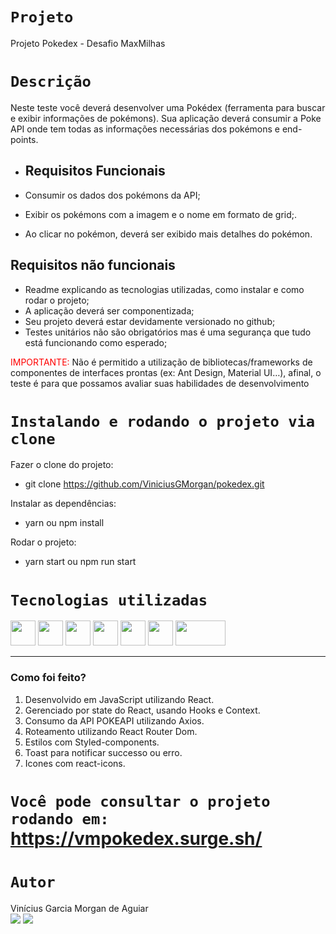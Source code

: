 # `Projeto`

Projeto Pokedex - Desafio MaxMilhas

# `Descrição`

Neste teste você deverá desenvolver uma Pokédex (ferramenta para buscar e exibir informações de pokémons).
Sua aplicação deverá consumir a Poke API onde tem todas as informações necessárias dos pokémons e end-points.

- ## Requisitos Funcionais

- Consumir os dados dos pokémons da API;
- Exibir os pokémons com a imagem e o nome em formato de grid;.
- Ao clicar no pokémon, deverá ser exibido mais detalhes do pokémon.

## Requisitos não funcionais

- Readme explicando as tecnologias utilizadas, como instalar e como rodar o projeto;
- A aplicação deverá ser componentizada;
- Seu projeto deverá estar devidamente versionado no github;
- Testes unitários não são obrigatórios mas é uma segurança que tudo está funcionando como esperado;

<span style='color:red'>IMPORTANTE:</span> Não é permitido a utilização de bibliotecas/frameworks de componentes de interfaces prontas (ex: Ant Design, Material UI…),
afinal, o teste é para que possamos avaliar suas habilidades de desenvolvimento

# `Instalando e rodando o projeto via clone`

Fazer o clone do projeto:

- git clone https://github.com/ViniciusGMorgan/pokedex.git

Instalar as dependências:

- yarn ou npm install

Rodar o projeto:

- yarn start ou npm run start

# `Tecnologias utilizadas`

<div>
<img src='https://cdn-icons-png.flaticon.com/512/5968/5968292.png' height='40'> 
<img src='https://upload.wikimedia.org/wikipedia/commons/thumb/a/a7/React-icon.svg/2300px-React-icon.svg.png' height='40'> <img src='https://cdn-icons-png.flaticon.com/512/1051/1051277.png' height='40'> 
<img src='https://cdn-icons-png.flaticon.com/512/732/732190.png' height='40'> 
<img src='https://avatars.githubusercontent.com/u/20658825?s=200&v=4' height='40'> 
<img src='https://res.cloudinary.com/practicaldev/image/fetch/s--bvQtwOo5--/c_imagga_scale,f_auto,fl_progressive,h_500,q_auto,w_1000/https://reacttraining.com/images/blog/reach-react-router-future.png' height='40' width='40'> 
<img src='https://upload.wikimedia.org/wikipedia/commons/thumb/d/d1/Axios_%28computer_library%29_logo.svg/1280px-Axios_%28computer_library%29_logo.svg.png' height='40' width='80'>

---

### Como foi feito?

1. Desenvolvido em JavaScript utilizando React.
2. Gerenciado por state do React, usando Hooks e Context.
3. Consumo da API POKEAPI utilizando Axios.
4. Roteamento utilizando React Router Dom.
5. Estilos com Styled-components.
6. Toast para notificar successo ou erro.
7. Icones com react-icons.
</div>

# `Você pode consultar o projeto rodando em:` https://vmpokedex.surge.sh/

# `Autor`

Vinícius Garcia Morgan de Aguiar</br>
<a href="https://www.linkedin.com/in/viniciusgmorgan/"><img src="https://img.shields.io/badge/LinkedIn-0077B5?style=for-the-badge&logo=linkedin&logoColor=white"></a> <a href="https://github.com/ViniciusGMorgan"><img src="https://img.shields.io/badge/GitHub-100000?style=for-the-badge&logo=github&logoColor=white"></a>
